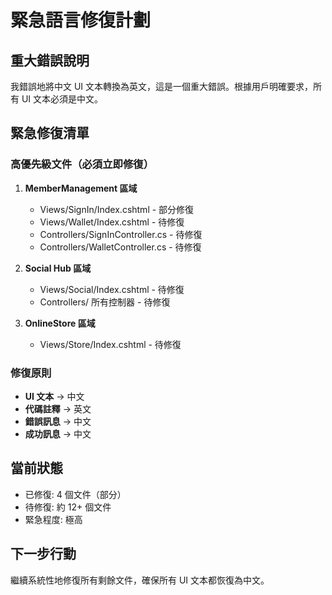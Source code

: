 # 緊急語言修復計劃

## 重大錯誤說明
我錯誤地將中文 UI 文本轉換為英文，這是一個重大錯誤。根據用戶明確要求，所有 UI 文本必須是中文。

## 緊急修復清單

### 高優先級文件（必須立即修復）
1. **MemberManagement 區域**
   - Views/SignIn/Index.cshtml - 部分修復
   - Views/Wallet/Index.cshtml - 待修復
   - Controllers/SignInController.cs - 待修復
   - Controllers/WalletController.cs - 待修復

2. **Social Hub 區域**
   - Views/Social/Index.cshtml - 待修復
   - Controllers/ 所有控制器 - 待修復

3. **OnlineStore 區域**
   - Views/Store/Index.cshtml - 待修復

### 修復原則
- **UI 文本** → 中文
- **代碼註釋** → 英文
- **錯誤訊息** → 中文
- **成功訊息** → 中文

## 當前狀態
- 已修復: 4 個文件（部分）
- 待修復: 約 12+ 個文件
- 緊急程度: 極高

## 下一步行動
繼續系統性地修復所有剩餘文件，確保所有 UI 文本都恢復為中文。